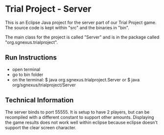 Trial Project - Server
======================

This is an Eclipse Java project for the server part of our Trial Project game. The source code is kept within "src" and the binaries in "bin".

The main class for the project is called "Server" and is in the package called "org.sgnexus.trialproject".


Run Instructions
----------------

- open terminal
- go to bin folder
- on the terminal:
	$ java org.sgnexus.trialproject.Server
	or
	$ java org/sgnexus/trialproject/Server


Technical Information
---------------------
The server binds to port 55555. It is setup to have 2 players, but can be recompiled with a different constant to support other amounts. Displaying the game results does not work well within eclipse because eclipse doesn't support the clear screen character.